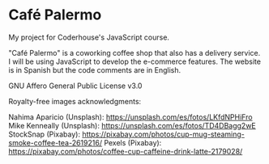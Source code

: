 # Café Palermo
My project for Coderhouse's JavaScript course.

"Café Palermo" is a coworking coffee shop that also has a delivery service. I will be using JavaScript to develop the e-commerce features. The website is in Spanish but the code comments are in English.

GNU Affero General Public License v3.0

Royalty-free images acknowledgments:

Nahima Aparicio (Unsplash): https://unsplash.com/es/fotos/LKfdNPHiFro
Mike Kenneally (Unsplash): https://unsplash.com/es/fotos/TD4DBagg2wE
StockSnap (Pixabay): https://pixabay.com/photos/cup-mug-steaming-smoke-coffee-tea-2619216/
Pexels (Pixabay): https://pixabay.com/photos/coffee-cup-caffeine-drink-latte-2179028/